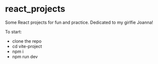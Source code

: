 # react_projects
Some React projects for fun and practice.
Dedicated to my girlfie Joanna!

To start:
- clone the repo
- cd vite-project
- npm i
- npm run dev
